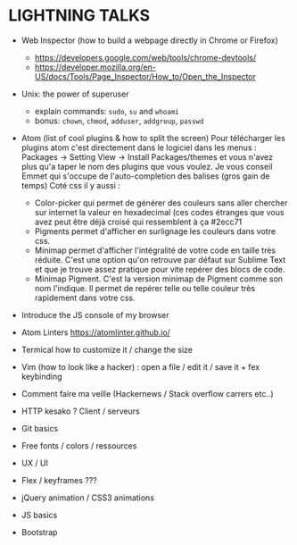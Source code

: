 # LIGHTNING TALKS

- Web Inspector (how to build a webpage directly in Chrome or Firefox)
    * https://developers.google.com/web/tools/chrome-devtools/
    * https://developer.mozilla.org/en-US/docs/Tools/Page_Inspector/How_to/Open_the_Inspector

- Unix: the power of superuser
    * explain commands: `sudo`, `su` and `whoami`
    * bonus: `chown`, `chmod`, `adduser`, `addgroup`, `passwd`

- Atom (list of cool plugins & how to split the screen)
    Pour télécharger les plugins atom c'est directement dans le logiciel dans les menus : Packages -> Setting View -> Install Packages/themes et vous n'avez plus qu'a taper le nom des plugins que vous voulez.
    Je vous conseil Emmet qui s'occupe de l'auto-completion des balises (gros gain de temps)
    Coté css il y aussi :
    * Color-picker qui permet de générer des couleurs sans aller chercher sur internet la valeur en hexadecimal (ces codes étranges que vous avez peut être déjà croisé qui ressemblent à ça #2ecc71
    * Pigments permet d'afficher en surlignage les couleurs dans votre css.
    * Minimap permet d'afficher l'intégralité de votre code en taille très réduite. C'est une option qu'on retrouve par défaut sur Sublime Text et que je trouve assez pratique pour vite repérer des blocs de code.
    * Minimap Pigment. C'est la version minimap de Pigment comme son nom l'indique. Il permet de repérer telle ou telle couleur très rapidement dans votre css.

- Introduce the JS console of my browser

- Atom Linters
https://atomlinter.github.io/


- Termical how to customize it / change the size

- Vim (how to look like a hacker) : open a file / edit it / save it + fex keybinding


- Comment faire ma veille (Hackernews / Stack overflow carrers etc..)



- HTTP kesako ? Client / serveurs
- Git basics

- Free fonts / colors / ressources

- UX / UI

- Flex / keyframes ???

- jQuery animation / CSS3 animations

- JS basics

- Bootstrap
